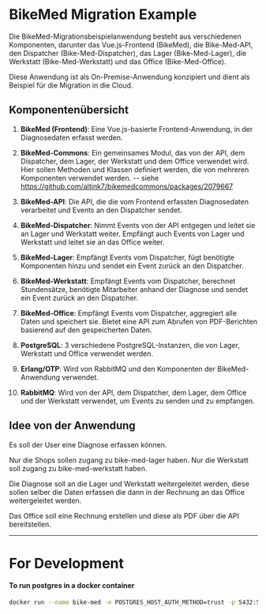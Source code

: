 # BikeMed Migration Example

Die BikeMed-Migrationsbeispielanwendung besteht aus verschiedenen Komponenten,
darunter das Vue.js-Frontend (BikeMed), die Bike-Med-API, den Dispatcher (Bike-Med-Dispatcher),
das Lager (Bike-Med-Lager), die Werkstatt (Bike-Med-Werkstatt) und das Office (Bike-Med-Office).

Diese Anwendung ist als On-Premise-Anwendung konzipiert und dient als Beispiel für die Migration in die Cloud.

## Komponentenübersicht


1. **BikeMed (Frontend)**: Eine Vue.js-basierte Frontend-Anwendung, in der Diagnosedaten erfasst werden.

2. **BikeMed-Commons**: Ein gemeinsames Modul, das von der API, dem Dispatcher, dem Lager, der Werkstatt und dem Office verwendet wird.
    Hier sollen Methoden und Klassen definiert werden, die von mehreren Komponenten verwendet werden.
   -- siehe https://github.com/altink7/bikemedcommons/packages/2079667

2. **BikeMed-API**: Die API, die die vom Frontend erfassten Diagnosedaten verarbeitet und Events an den Dispatcher sendet.

3. **BikeMed-Dispatcher**: Nimmt Events von der API entgegen und leitet sie an Lager und Werkstatt weiter.
Empfängt auch Events von Lager und Werkstatt und leitet sie an das Office weiter.

4. **BikeMed-Lager**: Empfängt Events vom Dispatcher, fügt benötigte Komponenten hinzu und sendet ein Event zurück an den Dispatcher.

5. **BikeMed-Werkstatt**: Empfängt Events vom Dispatcher, berechnet Stundensätze, benötigte Mitarbeiter anhand der Diagnose und sendet ein Event zurück an den Dispatcher.

6. **BikeMed-Office**: Empfängt Events vom Dispatcher, aggregiert alle Daten und speichert sie. Bietet eine API zum Abrufen von PDF-Berichten basierend auf den gespeicherten Daten.

7. **PostgreSQL**: 3 verschiedene PostgreSQL-Instanzen, die von Lager, Werkstatt und Office verwendet werden.

8. **Erlang/OTP**: Wird von RabbitMQ und den Komponenten der BikeMed-Anwendung verwendet.

8. **RabbitMQ**: Wird von der API, dem Dispatcher, dem Lager, dem Office und der Werkstatt verwendet, um Events zu senden und zu empfangen.

## Idee von der Anwendung

Es soll der User eine Diagnose erfassen können.

Nur die Shops sollen zugang zu bike-med-lager haben.
Nur die Werkstatt soll zugang zu bike-med-werkstatt haben.

Die Diagnose soll an die Lager und Werkstatt weitergeleitet werden,
diese sollen selber die Daten erfassen die dann in der Rechnung an das Office weitergeleitet werden.

Das Office soll eine Rechnung erstellen und diese als PDF über die API bereitstellen.


------------------
# For Development

#### To run postgres in a docker container
```bash
docker run --name bike-med -e POSTGRES_HOST_AUTH_METHOD=trust -p 5432:5432 -d postgres
```








